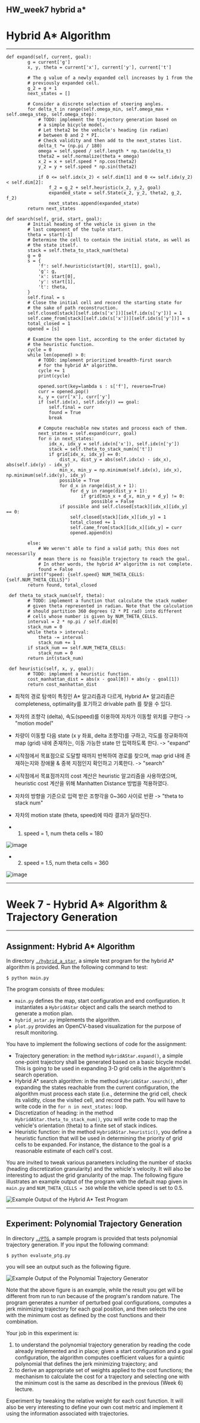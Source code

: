 ## HW_week7 hybrid a*

# Hybrid A* Algorithm
---

    def expand(self, current, goal):
            g = current['g']
            x, y, theta = current['x'], current['y'], current['t']

            # The g value of a newly expanded cell increases by 1 from the
            # previously expanded cell.
            g_2 = g + 1
            next_states = []

            # Consider a discrete selection of steering angles.
            for delta_t in range(self.omega_min, self.omega_max + self.omega_step, self.omega_step):
                # TODO: implement the trajectory generation based on
                # a simple bicycle model.
                # Let theta2 be the vehicle's heading (in radian)
                # between 0 and 2 * PI.
                # Check validity and then add to the next_states list.
                delta_t *= (np.pi / 180)
                omega = self.speed / self.length * np.tan(delta_t)
                theta2 = self.normalize(theta + omega)
                x_2 = x + self.speed * np.cos(theta2)
                y_2 = y + self.speed * np.sin(theta2)

                if 0 <= self.idx(x_2) < self.dim[1] and 0 <= self.idx(y_2) < self.dim[2]:
                    f_2 = g_2 + self.heuristic(x_2, y_2, goal)
                    expanded_state = self.State(x_2, y_2, theta2, g_2, f_2)
                    next_states.append(expanded_state)
            return next_states

    def search(self, grid, start, goal):
            # Initial heading of the vehicle is given in the
            # last component of the tuple start.
            theta = start[-1]
            # Determine the cell to contain the initial state, as well as
            # the state itself.
            stack = self.theta_to_stack_num(theta)
            g = 0
            s = {
                'f': self.heuristic(start[0], start[1], goal),
                'g': g,
                'x': start[0],
                'y': start[1],
                't': theta,
            }
            self.final = s
            # Close the initial cell and record the starting state for
            # the sake of path reconstruction.
            self.closed[stack][self.idx(s['x'])][self.idx(s['y'])] = 1
            self.came_from[stack][self.idx(s['x'])][self.idx(s['y'])] = s
            total_closed = 1
            opened = [s]

            # Examine the open list, according to the order dictated by
            # the heuristic function.
            cycle = 0
            while len(opened) > 0:
                # TODO: implement prioritized breadth-first search
                # for the hybrid A* algorithm.
                cycle += 1
                print(cycle)

                opened.sort(key=lambda s : s['f'], reverse=True)
                curr = opened.pop()
                x, y = curr['x'], curr['y']
                if (self.idx(x), self.idx(y)) == goal:
                    self.final = curr
                    found = True
                    break

                # Compute reachable new states and process each of them.
                next_states = self.expand(curr, goal)
                for n in next_states:
                    idx_x, idx_y = self.idx(n['x']), self.idx(n['y'])
                    stack = self.theta_to_stack_num(n['t'])
                    if grid[idx_x, idx_y] == 0:
                        dist_x, dist_y = abs(self.idx(x) - idx_x), abs(self.idx(y) - idx_y)
                        min_x, min_y = np.minimum(self.idx(x), idx_x), np.minimum(self.idx(y), idx_y)
                        possible = True
                        for d_x in range(dist_x + 1):
                            for d_y in range(dist_y + 1):
                                if grid[min_x + d_x, min_y + d_y] != 0:
                                    possible = False
                        if possible and self.closed[stack][idx_x][idx_y] == 0:
                            self.closed[stack][idx_x][idx_y] = 1
                            total_closed += 1
                            self.came_from[stack][idx_x][idx_y] = curr
                            opened.append(n)

            else:
                # We weren't able to find a valid path; this does not necessarily
                # mean there is no feasible trajectory to reach the goal.
                # In other words, the hybrid A* algorithm is not complete.
                found = False
            print(f"speed: {self.speed} NUM_THETA_CELLS: {self.NUM_THETA_CELLS}")
            return found, total_closed

     def theta_to_stack_num(self, theta):
            # TODO: implement a function that calculate the stack number
            # given theta represented in radian. Note that the calculation
            # should partition 360 degrees (2 * PI rad) into different
            # cells whose number is given by NUM_THETA_CELLS.
            interval = 2 * np.pi / self.dim[0]
            stack_num = 0
            while theta > interval:
                theta -= interval
                stack_num += 1
            if stack_num == self.NUM_THETA_CELLS:
                stack_num = 0
            return int(stack_num)
            
     def heuristic(self, x, y, goal):
            # TODO: implement a heuristic function.
            cost_manhattan_dist = abs(x - goal[0]) + abs(y - goal[1])
            return cost_manhattan_dist

- 최적의 경로 탐색이 특징인 A* 알고리즘과 다르게, Hybrid A* 알고리즘은 completeness, optimality를 포기하고 drivable path 를 찾을 수 있다.

- 자차의 조향각 (delta), 속도(speed)를 이용하여 자차가 이동할 위치를 구한다 -> "motion model"

- 차량이 이동할 다음 state (x y 좌표, delta 조향각)를 구하고, 각도를 정규화하여 map (grid) 내에 존재하는, 이동 가능한 state 만 입력하도록 한다. -> "expand"

- 시작점에서 목표점으로 도달할 때까지 반복하여 경로를 찾으며, map grid 내에 존재하는지와 장애물 & 중복 지점인지 확인하고 기록한다. -> "search" 

- 시작점에서 목표점까지의 cost 계산은 heuristic 알고리즘을 사용하였으며, heuristic cost 계산을 위해 Manhatten Distance 방법을 적용하였다. 

- 자차의 방향을 기준으로 입력 받은 조향각을 0~360 사이로 반환 -> "theta to stack num"

- 자차의 motion state (theta, speed)에 따라 결과가 달라진다.

- 1. speed = 1, num theta cells = 180


![image](https://user-images.githubusercontent.com/80089347/117464664-da236600-af8b-11eb-8a1e-5d16ec38130a.png)


- 2. speed = 1.5, num theta cells = 360


![image](https://user-images.githubusercontent.com/80089347/117464762-f1faea00-af8b-11eb-8f38-13046f4eb48f.png)



---

# Week 7 - Hybrid A* Algorithm & Trajectory Generation

---

[//]: # (Image References)
[has-example]: ./hybrid_a_star/has_example.png
[ptg-example]: ./PTG/ptg_example.png

## Assignment: Hybrid A* Algorithm

In directory [`./hybrid_a_star`](./hybrid_a_star), a simple test program for the hybrid A* algorithm is provided. Run the following command to test:

```
$ python main.py
```

The program consists of three modules:

* `main.py` defines the map, start configuration and end configuration. It instantiates a `HybridAStar` object and calls the search method to generate a motion plan.
* `hybrid_astar.py` implements the algorithm.
* `plot.py` provides an OpenCV-based visualization for the purpose of result monitoring.

You have to implement the following sections of code for the assignment:

* Trajectory generation: in the method `HybridAStar.expand()`, a simple one-point trajectory shall be generated based on a basic bicycle model. This is going to be used in expanding 3-D grid cells in the algorithm's search operation.
* Hybrid A* search algorithm: in the method `HybridAStar.search()`, after expanding the states reachable from the current configuration, the algorithm must process each state (i.e., determine the grid cell, check its validity, close the visited cell, and record the path. You will have to write code in the `for n in next_states:` loop.
* Discretization of heading: in the method `HybridAStar.theta_to_stack_num()`, you will write code to map the vehicle's orientation (theta) to a finite set of stack indices.
* Heuristic function: in the method `HybridAStar.heuristic()`, you define a heuristic function that will be used in determining the priority of grid cells to be expanded. For instance, the distance to the goal is a reasonable estimate of each cell's cost.

You are invited to tweak various parameters including the number of stacks (heading discretization granularity) and the vehicle's velocity. It will also be interesting to adjust the grid granularity of the map. The following figure illustrates an example output of the program with the default map given in `main.py` and `NUM_THETA_CELLS = 360` while the vehicle speed is set to 0.5.

![Example Output of the Hybrid A* Test Program][has-example]

---

## Experiment: Polynomial Trajectory Generation

In directory [`./PTG`](./PTG), a sample program is provided that tests polynomial trajectory generation. If you input the following command:

```
$ python evaluate_ptg.py
```

you will see an output such as the following figure.

![Example Output of the Polynomial Trajectory Generator][ptg-example]

Note that the above figure is an example, while the result you get will be different from run to run because of the program's random nature. The program generates a number of perturbed goal configurations, computes a jerk minimizing trajectory for each goal position, and then selects the one with the minimum cost as defined by the cost functions and their combination.

Your job in this experiment is:

1. to understand the polynomial trajectory generation by reading the code already implemented and in place; given a start configuration and a goal configuration, the algorithm computes coefficient values for a quintic polynomial that defines the jerk minimizing trajectory; and
2. to derive an appropriate set of weights applied to the cost functions; the mechanism to calculate the cost for a trajectory and selecting one with the minimum cost is the same as described in the previous (Week 6) lecture.

Experiment by tweaking the relative weight for each cost function. It will also be very interesting to define your own cost metric and implement it using the information associated with trajectories.
